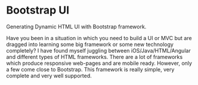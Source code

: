 # Bootstrap UI
Generating Dynamic HTML UI with Bootstrap framework. 

Have you been in a situation in which you need to build a UI or MVC but are dragged into learning some big framework or some new technology completely? I have found myself juggling between iOS/Java/HTML/Angular and different types of HTML frameworks. There are a lot of frameworks which produce responsive web-pages and are mobile ready. However, only a few come close to Bootstrap. This framework is really simple, very complete and very well supported. 



